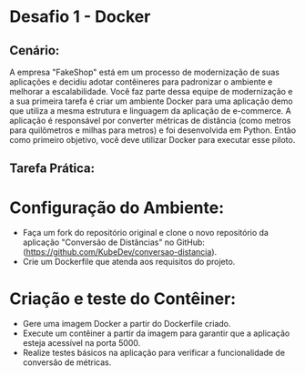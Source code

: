 # Desafio 1 - Docker

## Cenário: 

A empresa "FakeShop" está em um processo de modernização de suas aplicações e decidiu adotar contêineres para padronizar o ambiente e melhorar a escalabilidade. Você faz parte dessa equipe de modernização e a sua primeira tarefa é criar um ambiente Docker para uma aplicação demo que utiliza a mesma estrutura e linguagem da aplicação de e-commerce. A aplicação é responsável por converter métricas de distância (como metros para quilômetros e milhas para metros) e foi desenvolvida em Python. Então como primeiro objetivo, você deve utilizar Docker para executar esse piloto.

## Tarefa Prática:

# Configuração do Ambiente:

 * Faça um fork do repositório original e clone o novo repositório da aplicação "Conversão de Distâncias" no GitHub: (https://github.com/KubeDev/conversao-distancia).
 * Crie um Dockerfile que atenda aos requisitos do projeto.

# Criação e teste do Contêiner:

* Gere uma imagem Docker a partir do Dockerfile criado.
* Execute um contêiner a partir da imagem para garantir que a aplicação esteja acessível na porta 5000.
* Realize testes básicos na aplicação para verificar a funcionalidade de conversão de métricas.
